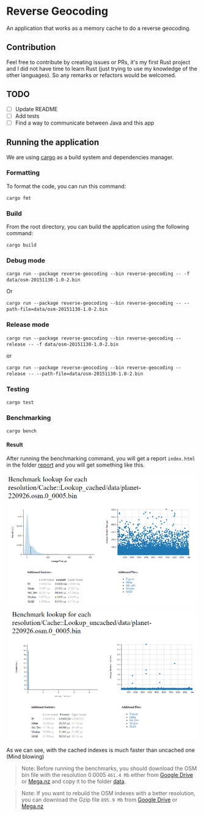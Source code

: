 # Reverse Geocoding

An application that works as a memory cache to do a reverse geocoding.

## Contribution

Feel free to contribute by creating issues or PRs, it's my first Rust project and I did not have time to learn Rust (just trying to use my knowledge of the other languages). So any remarks or refactors would be welcomed.

## TODO

- [ ] Update README
- [ ] Add tests 
- [ ] Find a way to communicate between Java and this app

## Running the application

We are using [cargo](https://doc.rust-lang.org/cargo/) as a build system and dependencies manager.

### Formatting

To format the code, you can run this command:
````shell
cargo fmt
````

### Build

From the root directory, you can build the application using the following command:
````shell
cargo build
````

### Debug mode

```shell
cargo run --package reverse-geocoding --bin reverse-geocoding -- -f data/osm-20151130-1.0-2.bin
```
Or
```shell
cargo run --package reverse-geocoding --bin reverse-geocoding -- --path-file=data/osm-20151130-1.0-2.bin
```

### Release mode

```
cargo run --package reverse-geocoding --bin reverse-geocoding --release -- -f data/osm-20151130-1.0-2.bin
```
or
```
cargo run --package reverse-geocoding --bin reverse-geocoding --release -- --path-file=data/osm-20151130-1.0-2.bin
```

### Testing

```
cargo test
```

### Benchmarking

```
cargo bench
```

#### Result

After running the benchmarking command, you will get a report `index.html` in the folder [report](./target/criterion/report) and you will get something like this.

![lookup_cached_data_planet-220926.osm.0_0005.bin.png](./docs/img/lookup_cached_data_planet-220926.osm.0_0005.bin.png)
![lookup_uncached_data_planet-220926.osm.0_0005.bin.png](./docs/img/lookup_uncached_data_planet-220926.osm.0_0005.bin.png)

As we can see, with the cached indexes is much faster than uncached one (Mind blowing)

>Note: Before running the benchmarks, you should download the OSM bin file with the resolution 0.0005 `461.4 Mb` either from [Google Drive](https://drive.google.com/file/d/1tCXnLN4TZ5UrDBDn3rhMEHm_KJVmG7O6/view?usp=sharing) or [Mega.nz](https://mega.nz/file/4M92UIzT#ogxhlKu7d2Yk3JuVSPQ_kgnly7LrnMs9PDCfiZRi3fg) and copy it to the folder [data](./data).

>Note: If you want to rebuild the OSM indexes with a better resolution, you can download the Gzip file `895.9 Mb` from [Google Drive](https://drive.google.com/file/d/1dzxfXNlHkHpK84u1ild8z-w8OB27yNXw/view?usp=sharing) or [Mega.nz](https://mega.nz/file/YFtm2QBb#6r_0yfVVmy5hVVxWw90-li8Ihw6URr2-emBb6AXlHj4)